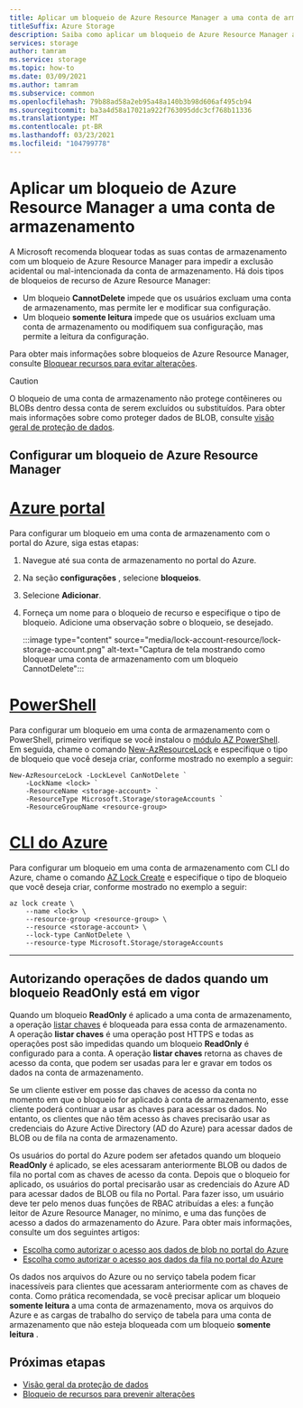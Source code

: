 ```yaml
---
title: Aplicar um bloqueio de Azure Resource Manager a uma conta de armazenamento
titleSuffix: Azure Storage
description: Saiba como aplicar um bloqueio de Azure Resource Manager a uma conta de armazenamento.
services: storage
author: tamram
ms.service: storage
ms.topic: how-to
ms.date: 03/09/2021
ms.author: tamram
ms.subservice: common
ms.openlocfilehash: 79b88ad58a2eb95a48a140b3b98d606af495cb94
ms.sourcegitcommit: ba3a4d58a17021a922f763095ddc3cf768b11336
ms.translationtype: MT
ms.contentlocale: pt-BR
ms.lasthandoff: 03/23/2021
ms.locfileid: "104799778"
---
```

# <a name="apply-an-azure-resource-manager-lock-to-a-storage-account"></a>Aplicar um bloqueio de Azure Resource Manager a uma conta de armazenamento

A Microsoft recomenda bloquear todas as suas contas de armazenamento com um bloqueio de Azure Resource Manager para impedir a exclusão acidental ou mal-intencionada da conta de armazenamento. Há dois tipos de bloqueios de recurso de Azure Resource Manager:

- Um bloqueio **CannotDelete** impede que os usuários excluam uma conta de armazenamento, mas permite ler e modificar sua configuração.
- Um bloqueio **somente leitura** impede que os usuários excluam uma conta de armazenamento ou modifiquem sua configuração, mas permite a leitura da configuração.

Para obter mais informações sobre bloqueios de Azure Resource Manager, consulte [Bloquear recursos para evitar alterações](../../azure-resource-manager/management/lock-resources.md).

> [!CAUTION]
> O bloqueio de uma conta de armazenamento não protege contêineres ou BLOBs dentro dessa conta de serem excluídos ou substituídos. Para obter mais informações sobre como proteger dados de BLOB, consulte [visão geral de proteção de dados](../blobs/data-protection-overview.md).

## <a name="configure-an-azure-resource-manager-lock"></a>Configurar um bloqueio de Azure Resource Manager

# <a name="azure-portal"></a>[Azure portal](#tab/portal)

Para configurar um bloqueio em uma conta de armazenamento com o portal do Azure, siga estas etapas:

1. Navegue até sua conta de armazenamento no portal do Azure.
1. Na seção **configurações** , selecione **bloqueios**.
1. Selecione **Adicionar**.
1. Forneça um nome para o bloqueio de recurso e especifique o tipo de bloqueio. Adicione uma observação sobre o bloqueio, se desejado.

    :::image type="content" source="media/lock-account-resource/lock-storage-account.png" alt-text="Captura de tela mostrando como bloquear uma conta de armazenamento com um bloqueio CannotDelete":::

# <a name="powershell"></a>[PowerShell](#tab/azure-powershell)

Para configurar um bloqueio em uma conta de armazenamento com o PowerShell, primeiro verifique se você instalou o [módulo AZ PowerShell](https://www.powershellgallery.com/packages/Az). Em seguida, chame o comando [New-AzResourceLock](/powershell/module/az.resources/new-azresourcelock) e especifique o tipo de bloqueio que você deseja criar, conforme mostrado no exemplo a seguir:

```azurepowershell
New-AzResourceLock -LockLevel CanNotDelete `
    -LockName <lock> `
    -ResourceName <storage-account> `
    -ResourceType Microsoft.Storage/storageAccounts `
    -ResourceGroupName <resource-group>
```

# <a name="azure-cli"></a>[CLI do Azure](#tab/azure-cli)

Para configurar um bloqueio em uma conta de armazenamento com CLI do Azure, chame o comando [AZ Lock Create](/cli/azure/lock#az_lock_create) e especifique o tipo de bloqueio que você deseja criar, conforme mostrado no exemplo a seguir:

```azurecli
az lock create \
    --name <lock> \
    --resource-group <resource-group> \
    --resource <storage-account> \
    --lock-type CanNotDelete \
    --resource-type Microsoft.Storage/storageAccounts
```

---

## <a name="authorizing-data-operations-when-a-readonly-lock-is-in-effect"></a>Autorizando operações de dados quando um bloqueio ReadOnly está em vigor

Quando um bloqueio **ReadOnly** é aplicado a uma conta de armazenamento, a operação [listar chaves](/rest/api/storagerp/storageaccounts/listkeys) é bloqueada para essa conta de armazenamento. A operação **listar chaves** é uma operação post HTTPS e todas as operações post são impedidas quando um bloqueio **ReadOnly** é configurado para a conta. A operação **listar chaves** retorna as chaves de acesso da conta, que podem ser usadas para ler e gravar em todos os dados na conta de armazenamento.

Se um cliente estiver em posse das chaves de acesso da conta no momento em que o bloqueio for aplicado à conta de armazenamento, esse cliente poderá continuar a usar as chaves para acessar os dados. No entanto, os clientes que não têm acesso às chaves precisarão usar as credenciais do Azure Active Directory (AD do Azure) para acessar dados de BLOB ou de fila na conta de armazenamento.

Os usuários do portal do Azure podem ser afetados quando um bloqueio **ReadOnly** é aplicado, se eles acessaram anteriormente BLOB ou dados de fila no portal com as chaves de acesso da conta. Depois que o bloqueio for aplicado, os usuários do portal precisarão usar as credenciais do Azure AD para acessar dados de BLOB ou fila no Portal. Para fazer isso, um usuário deve ter pelo menos duas funções de RBAC atribuídas a eles: a função leitor de Azure Resource Manager, no mínimo, e uma das funções de acesso a dados do armazenamento do Azure. Para obter mais informações, consulte um dos seguintes artigos:

- [Escolha como autorizar o acesso aos dados de blob no portal do Azure](../blobs/authorize-data-operations-portal.md)
- [Escolha como autorizar o acesso aos dados da fila no portal do Azure](../queues/authorize-data-operations-portal.md)

Os dados nos arquivos do Azure ou no serviço tabela podem ficar inacessíveis para clientes que acessaram anteriormente com as chaves de conta. Como prática recomendada, se você precisar aplicar um bloqueio **somente leitura** a uma conta de armazenamento, mova os arquivos do Azure e as cargas de trabalho do serviço de tabela para uma conta de armazenamento que não esteja bloqueada com um bloqueio **somente leitura** .

## <a name="next-steps"></a>Próximas etapas

- [Visão geral da proteção de dados](../blobs/data-protection-overview.md)
- [Bloqueio de recursos para prevenir alterações](../../azure-resource-manager/management/lock-resources.md)
